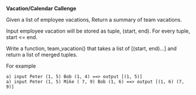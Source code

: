 **Vacation/Calendar Callenge**

Given a list of employee vacations, Return a summary of team vacations.

Input employee vacation will be stored as tuple, (start, end). For every tuple, start <= end.


Write a function, team_vacation() that takes a list of [(start, end)...] and return a list of merged tuples.

For example

    a) input Peter (1, 5) Bob (1, 4) ==> output [(1, 5)]
    a) input Peter (1, 5) Mike ( 7, 9) Bob (1, 6) ==> output [(1, 6) (7, 9)]
